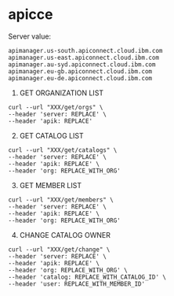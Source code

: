 # apicce
Server value:
```
apimanager.us-south.apiconnect.cloud.ibm.com
apimanager.us-east.apiconnect.cloud.ibm.com
apimanager.au-syd.apiconnect.cloud.ibm.com
apimanager.eu-gb.apiconnect.cloud.ibm.com
apimanager.eu-de.apiconnect.cloud.ibm.com
```

1. GET ORGANIZATION LIST
```
curl --url "XXX/get/orgs" \
--header 'server: REPLACE' \
--header 'apik: REPLACE' 
```

2. GET CATALOG LIST
```
curl --url "XXX/get/catalogs" \
--header 'server: REPLACE' \
--header 'apik: REPLACE' \
--header 'org: REPLACE_WITH_ORG'
```

3. GET MEMBER LIST
```
curl --url "XXX/get/members" \
--header 'server: REPLACE' \
--header 'apik: REPLACE' \
--header 'org: REPLACE_WITH_ORG'
```

4. CHANGE CATALOG OWNER
```
curl --url "XXX/get/change" \
--header 'server: REPLACE' \
--header 'apik: REPLACE' \
--header 'org: REPLACE_WITH_ORG' \
--header 'catalog: REPLACE_WITH_CATALOG_ID' \
--header 'user: REPLACE_WITH_MEMBER_ID'
```
